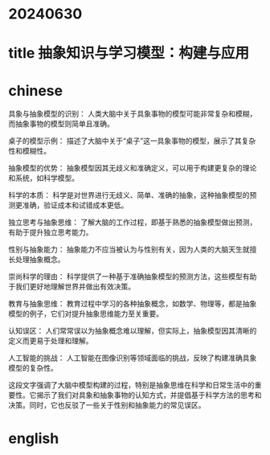 
# 20240630

# title 抽象知识与学习模型：构建与应用

# chinese 
具象与抽象模型的识别： 人类大脑中关于具象事物的模型可能非常复杂和模糊，而抽象事物的模型则简单且准确。

桌子的模型示例： 描述了大脑中关于“桌子”这一具象事物的模型，展示了其复杂性和模糊性。

抽象模型的优势： 抽象模型因其无歧义和准确定义，可以用于构建更复杂的理论和系统，如科学模型。

科学的本质： 科学是对世界进行无歧义、简单、准确的抽象，这种抽象模型的预测更准确，验证成本和试错成本更低。

独立思考与抽象思维： 了解大脑的工作过程，即基于熟悉的抽象模型做出预测，有助于提升独立思考能力。

性别与抽象能力： 抽象能力不应当被认为与性别有关，因为人类的大脑天生就擅长处理抽象概念。

崇尚科学的理由： 科学提供了一种基于准确抽象模型的预测方法，这些模型有助于我们更好地理解世界并做出有效决策。

教育与抽象思维： 教育过程中学习的各种抽象概念，如数学、物理等，都是抽象模型的例子，它们对提升抽象思维能力至关重要。

认知误区： 人们常常误以为抽象概念难以理解，但实际上，抽象模型因其清晰的定义而更易于处理和理解。

人工智能的挑战： 人工智能在图像识别等领域面临的挑战，反映了构建准确具象模型的复杂性。

这段文字强调了大脑中模型构建的过程，特别是抽象思维在科学和日常生活中的重要性。它揭示了我们对具象和抽象事物的认知方式，并提倡基于科学方法的思考和决策。同时，它也反驳了一些关于性别和抽象能力的常见误区。

# english

